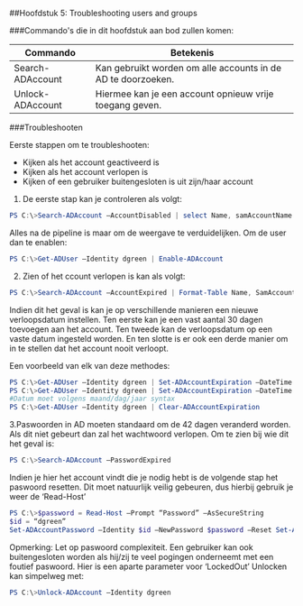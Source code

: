 ##Hoofdstuk 5: Troubleshooting users and groups

###Commando's die in dit hoofdstuk aan bod zullen komen:

| Commando                         | Betekenis                                                                                                                                                 |
|----------------------------------|-----------------------------------------------------------------------------------------------------------------------------------------------------------|
|  Search-ADAccount            |  Kan gebruikt worden om alle accounts in de AD te doorzoeken.|
| Unlock-ADAccount| Hiermee kan je een account opnieuw vrije toegang geven.|

###Troubleshooten

Eerste stappen om te troubleshooten:
*	Kijken als het account geactiveerd is
*	Kijken als het account verlopen is
*	Kijken of een gebruiker buitengesloten is uit zijn/haar account

1. De eerste stap kan je controleren als volgt:
```PowerShell
PS C:\>Search-ADAccount –AccountDisabled | select Name, samAccountName
```
Alles na de pipeline is maar om de weergave te verduidelijken.
Om de user dan te enablen:
```PowerShell
PS C:\>Get-ADUser –Identity dgreen | Enable-ADAccount 
```
2. Zien of het ccount verlopen is kan als volgt:
```PowerShell
PS C:\>Search-ADAccount –AccountExpired | Format-Table Name, SamAccountName, DistinguishedName, accountExpirationDate –AutoSize
```
Indien dit het geval is kan je op verschillende manieren een nieuwe verloopsdatum instellen. Ten eerste kan je een vast aantal 30 dagen toevoegen aan het account. Ten tweede kan de verloopsdatum op een vaste datum ingesteld worden. En ten slotte is er ook een derde manier om in te stellen dat het account nooit verloopt.

Een voorbeeld van elk van deze methodes:
```PowerShell
PS C:\>Get-ADUser –Identity dgreen | Set-ADAccountExpiration –DateTime (Get-Date).AddDays(30)
PS C:\>Get-ADUser –Identity dgreen | Set-ADAccountExpiration –DateTime ([datetime]’12/31/2015’
#Datum moet volgens maand/dag/jaar syntax
PS C:\>Get-ADUser –Identity dgreen | Clear-ADAccountExpiration
```
3.Paswoorden in AD moeten standaard om de 42 dagen veranderd worden. Als  dit niet gebeurt dan zal het wachtwoord verlopen. Om te zien bij wie dit het geval is:
```PowerShell
PS C:\>Search-ADAccount –PasswordExpired
```
Indien je hier het account vindt die je nodig hebt is de volgende stap het paswoord resetten. Dit moet natuurlijk veilig gebeuren, dus hierbij gebruik je weer de ‘Read-Host’
```PowerShell
PS C:\>$password = Read-Host –Prompt “Password” –AsSecureString
$id = “dgreen”
Set-ADAccountPassword –Identity $id –NewPassword $password –Reset Set-ADUser –Identity $id –ChangePasswordAtLogon:$true
```
Opmerking: Let op paswoord complexiteit.
Een gebruiker kan ook buitengesloten worden als hij/zij te veel pogingen onderneemt met een foutief paswoord. Hier is een aparte parameter voor ‘LockedOut’
Unlocken kan simpelweg met:
```PowerShell
PS C:\>Unlock-ADAccount –Identity dgreen
```
